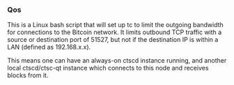 ### Qos ###

This is a Linux bash script that will set up tc to limit the outgoing bandwidth for connections to the Bitcoin network. It limits outbound TCP traffic with a source or destination port of 51527, but not if the destination IP is within a LAN (defined as 192.168.x.x).

This means one can have an always-on ctscd instance running, and another local ctscd/ctsc-qt instance which connects to this node and receives blocks from it.
